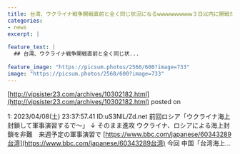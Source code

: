 ```yaml
---
title: 台湾、ウクライナ戦争開戦直前と全く同じ状況になるwwwwwwwwwww３日以内に開戦か
categories:
- news
excerpt: |
  
feature_text: |
  ## 台湾、ウクライナ戦争開戦直前と全く同じ状...
  
feature_image: "https://picsum.photos/2560/600?image=733"
image: "https://picsum.photos/2560/600?image=733"
---
```


[http://vipsister23.com/archives/10302182.html](http://vipsister23.com/archives/10302182.html)
posted on 

<!--more-->

1: 2023/04/08(土) 23:37:57.41 ID:uS3NlL/Zd.net 前回ロシア「ウクライナ海上封鎖して軍事演習するで～」 ↓ そのまま進攻 ウクライナ、ロシアによる海上封鎖を非難　来週予定の軍事演習で [https://www.bbc.com/japanese/60343289台湾](https://www.bbc.com/japanese/60343289台湾) 今回 中国「台湾海上...
